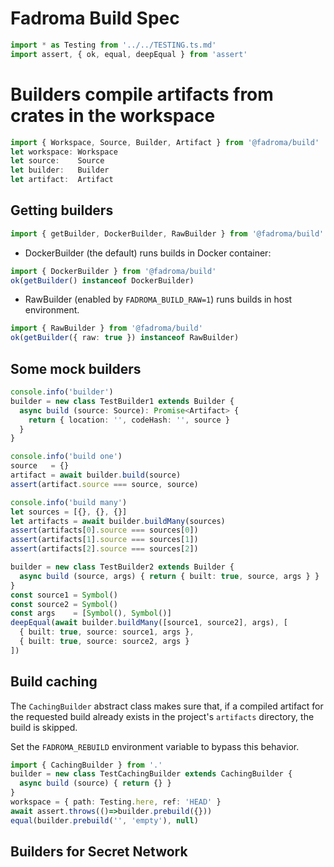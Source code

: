 # Fadroma Build Spec

```typescript
import * as Testing from '../../TESTING.ts.md'
import assert, { ok, equal, deepEqual } from 'assert'
```

# Builders compile artifacts from crates in the workspace

```typescript
import { Workspace, Source, Builder, Artifact } from '@fadroma/build'
let workspace: Workspace
let source:    Source
let builder:   Builder
let artifact:  Artifact
```

## Getting builders

```typescript
import { getBuilder, DockerBuilder, RawBuilder } from '@fadroma/build'
```

* DockerBuilder (the default) runs builds in Docker container:

```typescript
import { DockerBuilder } from '@fadroma/build'
ok(getBuilder() instanceof DockerBuilder)
```

* RawBuilder (enabled by `FADROMA_BUILD_RAW=1`) runs builds in host environment.

```typescript
import { RawBuilder } from '@fadroma/build'
ok(getBuilder({ raw: true }) instanceof RawBuilder)
```

## Some mock builders

```typescript
console.info('builder')
builder = new class TestBuilder1 extends Builder {
  async build (source: Source): Promise<Artifact> {
    return { location: '', codeHash: '', source }
  }
}

console.info('build one')
source   = {}
artifact = await builder.build(source)
assert(artifact.source === source, source)

console.info('build many')
let sources = [{}, {}, {}]
let artifacts = await builder.buildMany(sources)
assert(artifacts[0].source === sources[0])
assert(artifacts[1].source === sources[1])
assert(artifacts[2].source === sources[2])

builder = new class TestBuilder2 extends Builder {
  async build (source, args) { return { built: true, source, args } }
}
const source1 = Symbol()
const source2 = Symbol()
const args    = [Symbol(), Symbol()]
deepEqual(await builder.buildMany([source1, source2], args), [
  { built: true, source: source1, args },
  { built: true, source: source2, args }
])
```

## Build caching

The `CachingBuilder` abstract class makes sure that,
if a compiled artifact for the requested build
already exists in the project's `artifacts` directory,
the build is skipped.

Set the `FADROMA_REBUILD` environment variable to bypass this behavior.

```typescript
import { CachingBuilder } from '.'
builder = new class TestCachingBuilder extends CachingBuilder {
  async build (source) { return {} }
}
workspace = { path: Testing.here, ref: 'HEAD' }
await assert.throws(()=>builder.prebuild({}))
equal(builder.prebuild('', 'empty'), null)
```

## Builders for Secret Network
